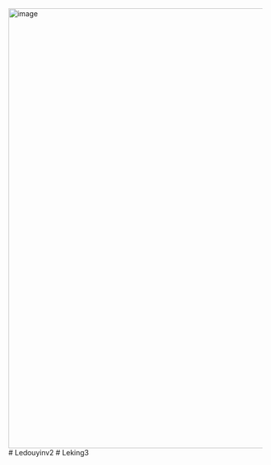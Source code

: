 <img width="515" height="872" alt="image" src="https://github.com/user-attachments/assets/d38a3603-8602-4773-b6de-49a2be7e7e87" />
#   L e d o u y i n v 2  
 #   L e k i n g 3  
 